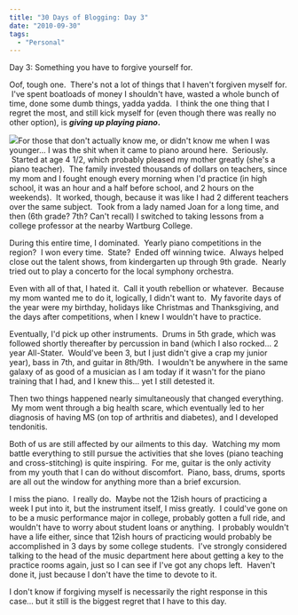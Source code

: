 ```yaml
---
title: "30 Days of Blogging: Day 3"
date: "2010-09-30"
tags:
  - "Personal"
---
```


Day 3: Something you have to forgive yourself for.

Oof, tough one.  There's not a lot of things that I haven't forgiven myself for.  I've spent boatloads of money I shouldn't have, wasted a whole bunch of time, done some dumb things, yadda yadda.  I think the one thing that I regret the most, and still kick myself for (even though there was really no other option), is **_giving up playing piano_.**

![](images/Piano.gif)For those that don't actually know me, or didn't know me when I was younger... I was the shit when it came to piano around here.  Seriously.  Started at age 4 1/2, which probably pleased my mother greatly (she's a piano teacher).  The family invested thousands of dollars on teachers, since my mom and I fought enough every morning when I'd practice (in high school, it was an hour and a half before school, and 2 hours on the weekends).  It worked, though, because it was like I had 2 different teachers over the same subject.  Took from a lady named Joan for a long time, and then (6th grade? 7th? Can't recall) I switched to taking lessons from a college professor at the nearby Wartburg College.

During this entire time, I dominated.  Yearly piano competitions in the region?  I won every time.  State?  Ended off winning twice.  Always helped close out the talent shows, from kindergarten up through 9th grade.  Nearly tried out to play a concerto for the local symphony orchestra.

Even with all of that, I hated it.  Call it youth rebellion or whatever.  Because my mom wanted me to do it, logically, I didn't want to.  My favorite days of the year were my birthday, holidays like Christmas and Thanksgiving, and the days after competitions, when I knew I wouldn't have to practice.

Eventually, I'd pick up other instruments.  Drums in 5th grade, which was followed shortly thereafter by percussion in band (which I also rocked... 2 year All-Stater.  Would've been 3, but I just didn't give a crap my junior year), bass in 7th, and guitar in 8th/9th.  I wouldn't be anywhere in the same galaxy of as good of a musician as I am today if it wasn't for the piano training that I had, and I knew this... yet I still detested it.

Then two things happened nearly simultaneously that changed everything.  My mom went through a big health scare, which eventually led to her diagnosis of having MS (on top of arthritis and diabetes), and I developed tendonitis.

Both of us are still affected by our ailments to this day.  Watching my mom battle everything to still pursue the activities that she loves (piano teaching and cross-stitching) is quite inspiring.  For me, guitar is the only activity from my youth that I can do without discomfort.  Piano, bass, drums, sports are all out the window for anything more than a brief excursion.

I miss the piano.  I really do.  Maybe not the 12ish hours of practicing a week I put into it, but the instrument itself, I miss greatly.  I could've gone on to be a music performance major in college, probably gotten a full ride, and wouldn't have to worry about student loans or anything.  I probably wouldn't have a life either, since that 12ish hours of practicing would probably be accomplished in 3 days by some college students.  I've strongly considered talking to the head of the music department here about getting a key to the practice rooms again, just so I can see if I've got any chops left.  Haven't done it, just because I don't have the time to devote to it.

I don't know if forgiving myself is necessarily the right response in this case... but it still is the biggest regret that I have to this day.
